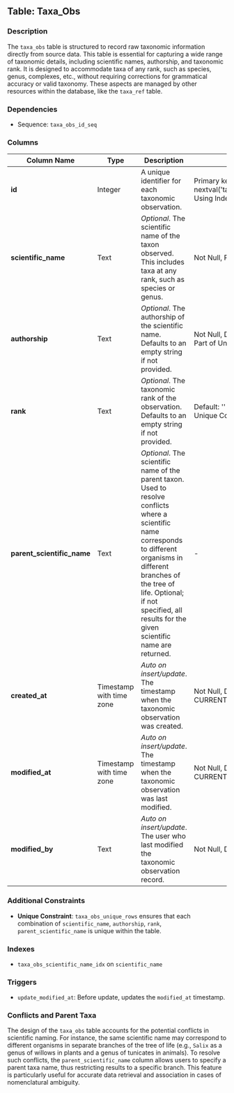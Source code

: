 ## Table: Taxa_Obs

### Description

The `taxa_obs` table is structured to record raw taxonomic information directly from source data. This table is essential for capturing a wide range of taxonomic details, including scientific names, authorship, and taxonomic rank. It is designed to accommodate taxa of any rank, such as species, genus, complexes, etc., without requiring corrections for grammatical accuracy or valid taxonomy. These aspects are managed by other resources within the database, like the `taxa_ref` table.

### Dependencies

- Sequence: `taxa_obs_id_seq`

### Columns

| **Column Name**          | **Type**                   | **Description**                                         | **Constraints**                               |
|--------------------------|----------------------------|---------------------------------------------------------|-----------------------------------------------|
| **id**                   | Integer                    | A unique identifier for each taxonomic observation.     | Primary key, Not Null, Default: nextval('taxa_obs_id_seq'::regclass), Using Index Tablespace ssdpool |
| **scientific_name**      | Text                       | *Optional*. The scientific name of the taxon observed. This includes taxa at any rank, such as species or genus. | Not Null, Part of Unique Constraint |
| **authorship**           | Text                       | *Optional*. The authorship of the scientific name. Defaults to an empty string if not provided. | Not Null, Default: '' (empty string), Part of Unique Constraint |
| **rank**                 | Text                       | *Optional*. The taxonomic rank of the observation. Defaults to an empty string if not provided. | Default: '' (empty string), Part of Unique Constraint |
| **parent_scientific_name** | Text                    | *Optional*. The scientific name of the parent taxon. Used to resolve conflicts where a scientific name corresponds to different organisms in different branches of the tree of life. Optional; if not specified, all results for the given scientific name are returned. | - |
| **created_at**           | Timestamp with time zone   | *Auto on insert/update*. The timestamp when the taxonomic observation was created. | Not Null, Default: CURRENT_TIMESTAMP |
| **modified_at**          | Timestamp with time zone   | *Auto on insert/update*. The timestamp when the taxonomic observation was last modified. | Not Null, Default: CURRENT_TIMESTAMP |
| **modified_by**          | Text                       | *Auto on insert/update*. The user who last modified the taxonomic observation record. | Not Null, Default: CURRENT_USER |

### Additional Constraints

- **Unique Constraint**: `taxa_obs_unique_rows` ensures that each combination of `scientific_name`, `authorship`, `rank`, `parent_scientific_name` is unique within the table.

### Indexes

- `taxa_obs_scientific_name_idx` on `scientific_name`

### Triggers

- `update_modified_at`: Before update, updates the `modified_at` timestamp.

### Conflicts and Parent Taxa

The design of the `taxa_obs` table accounts for the potential conflicts in scientific naming. For instance, the same scientific name may correspond to different organisms in separate branches of the tree of life (e.g., `Salix` as a genus of willows in plants and a genus of tunicates in animals). To resolve such conflicts, the `parent_scientific_name` column allows users to specify a parent taxa name, thus restricting results to a specific branch. This feature is particularly useful for accurate data retrieval and association in cases of nomenclatural ambiguity.
